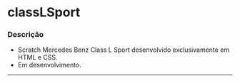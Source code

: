 # classLSport

### Descrição
+  Scratch Mercedes Benz Class L Sport desenvolvido exclusivamente em HTML e CSS.
+ Em desenvolvimento. 

---

